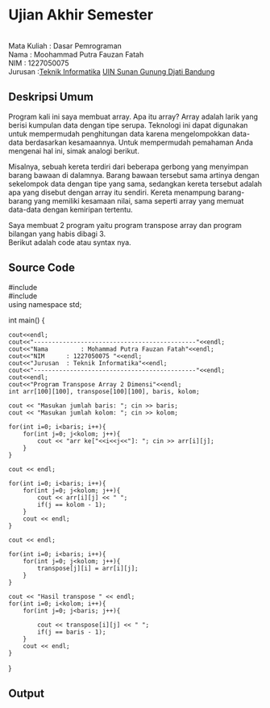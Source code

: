 # Ujian Akhir Semester 
<br>Mata Kuliah     : Dasar Pemrograman
<br> Nama           : Moohammad Putra Fauzan Fatah
<br>NIM		          :	1227050075
<br>Jurusan		      :[Teknik Informatika](http://if.uinsgd.ac.id/) [UIN Sunan Gunung Djati Bandung](https://uinsgd.ac.id/) 

## Deskripsi Umum
   Program kali ini saya membuat array. Apa itu array? Array adalah larik yang berisi kumpulan data dengan tipe serupa. Teknologi ini dapat digunakan untuk mempermudah penghitungan data karena mengelompokkan data-data berdasarkan kesamaannya. Untuk mempermudah pemahaman Anda mengenai hal ini, simak analogi berikut.

Misalnya, sebuah kereta terdiri dari beberapa gerbong yang menyimpan barang bawaan di dalamnya. Barang bawaan tersebut sama artinya dengan sekelompok data dengan tipe yang sama, sedangkan kereta tersebut adalah apa yang disebut dengan array itu sendiri. Kereta menampung barang-barang yang memiliki kesamaan nilai, sama seperti array yang memuat data-data dengan kemiripan tertentu.

Saya membuat 2 program yaitu program transpose array dan program bilangan yang habis dibagi 3.
<br> Berikut adalah code atau syntax nya.
## Source Code
#include <iostream>
<br> #include <iomanip>
<br> using namespace std;

int main() {
	
	cout<<endl;
	cout<<"---------------------------------------------"<<endl;
	cout<<"Nama 		: Mohammad Putra Fauzan Fatah"<<endl;
	cout<<"NIM		: 1227050075 "<<endl;
	cout<<"Jurusan 	: Teknik Informatika"<<endl;
	cout<<"---------------------------------------------"<<endl;
	cout<<endl;
	cout<<"Program Transpose Array 2 Dimensi"<<endl;
	int arr[100][100], transpose[100][100], baris, kolom;
	
	cout << "Masukan jumlah baris: "; cin >> baris;
	cout << "Masukan jumlah kolom: "; cin >> kolom;
	
	for(int i=0; i<baris; i++){
		for(int j=0; j<kolom; j++){
			cout << "arr ke["<<i<<j<<"]: "; cin >> arr[i][j];
		}
	}
	
	cout << endl;
	
	for(int i=0; i<baris; i++){
		for(int j=0; j<kolom; j++){
			cout << arr[i][j] << " ";
			if(j == kolom - 1);
		}
		cout << endl;
	}
	
	cout << endl;
	
	for(int i=0; i<baris; i++){
		for(int j=0; j<kolom; j++){
			transpose[j][i] = arr[i][j];
		}
	}
	
	cout << "Hasil transpose " << endl;
	for(int i=0; i<kolom; i++){
		for(int j=0; j<baris; j++){
			
			cout << transpose[i][j] << " ";
			if(j == baris - 1);
		}
		cout << endl;
	}
	
	
}

	
## Output
